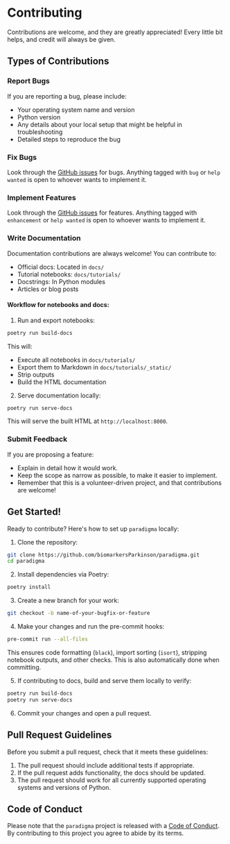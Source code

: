 # Contributing

Contributions are welcome, and they are greatly appreciated! Every little bit
helps, and credit will always be given.

## Types of Contributions

### Report Bugs

If you are reporting a bug, please include:

* Your operating system name and version
* Python version
* Any details about your local setup that might be helpful in troubleshooting
* Detailed steps to reproduce the bug

### Fix Bugs

Look through the [GitHub issues](https://github.com/biomarkersParkinson/paradigma/issues) for bugs.
Anything tagged with `bug` or `help wanted` is open to whoever wants to implement it.

### Implement Features

Look through the [GitHub issues](https://github.com/biomarkersParkinson/paradigma/issues) for features.
Anything tagged with `enhancement` or `help wanted` is open to whoever wants to implement it.

### Write Documentation

Documentation contributions are always welcome! You can contribute to:
* Official docs: Located in `docs/`
* Tutorial notebooks: `docs/tutorials/`
* Docstrings: In Python modules
* Articles or blog posts

#### Workflow for notebooks and docs:
1. Run and export notebooks:

```bash
poetry run build-docs
```

This will:
* Execute all notebooks in `docs/tutorials/`
* Export them to Markdown in `docs/tutorials/_static/`
* Strip outputs
* Build the HTML documentation

2. Serve documentation locally:

```bash
poetry run serve-docs
```

This will serve the built HTML at `http://localhost:8000`.

### Submit Feedback

If you are proposing a feature:

* Explain in detail how it would work.
* Keep the scope as narrow as possible, to make it easier to implement.
* Remember that this is a volunteer-driven project, and that contributions
  are welcome!

## Get Started!

Ready to contribute? Here's how to set up `paradigma` locally:
1. Clone the repository:

```bash
git clone https://github.com/biomarkersParkinson/paradigma.git
cd paradigma
```

2. Install dependencies via Poetry:

```bash
poetry install
```

3. Create a new branch for your work:

```bash
git checkout -b name-of-your-bugfix-or-feature
```

4. Make your changes and run the pre-commit hooks:

```bash
pre-commit run --all-files
```

This ensures code formatting (`black`), import sorting (`isort`), stripping notebook outputs, and other checks.
This is also automatically done when committing.

5. If contributing to docs, build and serve them locally to verify:

```bash
poetry run build-docs
poetry run serve-docs
```

6. Commit your changes and open a pull request.

## Pull Request Guidelines

Before you submit a pull request, check that it meets these guidelines:

1. The pull request should include additional tests if appropriate.
2. If the pull request adds functionality, the docs should be updated.
3. The pull request should work for all currently supported operating systems and versions of Python.

## Code of Conduct

Please note that the `paradigma` project is released with a
[Code of Conduct](https://biomarkersparkinson.github.io/paradigma/conduct.html).
By contributing to this project you agree to abide by its terms.
